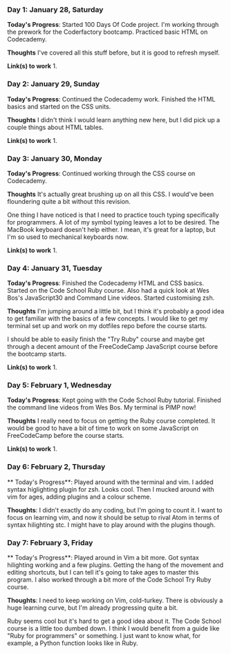 ### Day 1: January 28, Saturday

**Today's Progress**: Started 100 Days Of Code project. I'm working through the prework for the Coderfactory bootcamp. Practiced basic HTML on Codecademy.

**Thoughts** I've covered all this stuff before, but it is good to refresh myself.

**Link(s) to work**
1.

### Day 2: January 29, Sunday

**Today's Progress**: Continued the Codecademy work. Finished the HTML basics and started on the CSS units.

**Thoughts** I didn't think I would learn anything new here, but I did pick up a couple things about HTML tables.

**Link(s) to work**
1.

### Day 3: January 30, Monday

**Today's Progress**: Continued working through the CSS course on Codecademy.

**Thoughts** It's actually great brushing up on all this CSS. I would've been floundering quite a bit without this revision.

One thing I have noticed is that I need to practice touch typing specifically for programmers. A lot of my symbol typing leaves a lot to be desired. The MacBook keyboard doesn't help either. I mean, it's great for a laptop, but I'm so used to mechanical keyboards now.

**Link(s) to work**
1.

### Day 4: January 31, Tuesday

**Today's Progress**: Finished the Codecademy HTML and CSS basics. Started on the Code School Ruby course. Also had a quick look at Wes Bos's JavaScript30 and Command Line videos. Started customising zsh.

**Thoughts** I'm jumping around a little bit, but I think it's probably a good idea to get familiar with the basics of a few concepts. I would like to get my terminal set up and work on my dotfiles repo before the course starts.

I should be able to easily finish the "Try Ruby" course and maybe get through a decent amount of the FreeCodeCamp JavaScript course before the bootcamp starts.

**Link(s) to work**
1.

### Day 5: February 1, Wednesday

**Today's Progress**: Kept going with the Code School Ruby tutorial. Finished the command line videos from Wes Bos. My terminal is PIMP now!

**Thoughts** I really need to focus on getting the Ruby course completed. It would be good to have a bit of time to work on some JavaScript on FreeCodeCamp before the course starts.

**Link(s) to work**
1.

### Day 6: February 2, Thursday

** Today's Progress**: Played around with the terminal and vim. I added syntax higlighting plugin for zsh. Looks cool. Then I mucked around with vim for ages, adding plugins and a colour scheme.

**Thoughts**: I didn't exactly do any coding, but I'm going to count it. I want to focus on learning vim, and now it should be setup to rival Atom in terms of syntax hilighting stc. I might have to play around with the plugins though.

### Day 7: February 3, Friday

** Today's Progress**: Played around in Vim a bit more. Got syntax hilighting working and a few plugins. Getting the hang of the movement and editing shortcuts, but I can tell it's going to take ages to master this program. I also worked through a bit more of the Code School Try Ruby course. 

**Thoughts**: I need to keep working on Vim, cold-turkey. There is obviously a huge learning curve, but I'm already progressing quite a bit.

Ruby seems cool but it's hard to get a good idea about it. The Code School course is a little too dumbed down. I think I would benefit from a guide like "Ruby for programmers" or something. I just want to know what, for example, a Python function looks like in Ruby.

